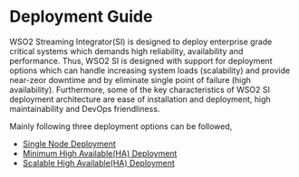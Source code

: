 # Deployment Guide

WSO2 Streaming Integrator(SI) is designed to deploy enterprise grade critical systems which demands high 
reliability, availability and performance. Thus, WSO2 SI is designed with support for deployment options which can 
handle increasing system loads (scalability) and provide near-zeor downtime and by eliminate single point of failure 
(high availability). Furthermore, some of the key characteristics of WSO2 SI deployment architecture are ease of 
installation and deployment, high maintainability and DevOps friendliness.

Mainly following three deployment options can be followed, 
 - <a target="_blank" href="single-node-deployment">Single Node Deployment</a>
 - <a target="_blank" href="minimum-ha-deployment">Minimum High Available(HA) Deployment</a>
 - <a target="_blank" href="scalable-ha-deployment">Scalable High Available(HA) Deployment</a>
